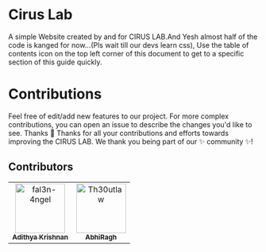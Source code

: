 # Cirus Lab
  A simple Website created by and for CIRUS LAB.And Yesh almost half of the code is kanged for now...(Pls wait till our devs learn css), Use the table of contents icon on the top left corner of this document to get to a specific section of this guide quickly.

# Contributions

Feel free of edit/add new features to our project. For more complex contributions, you can open an issue to describe the changes you'd like to see. Thanks 💜 Thanks for all your contributions and efforts towards improving the CIRUS LAB. We thank you being part of our ✨ community ✨!

## Contributors
<table>
<tr>
    <td align="center">
        <a href="https://github.com/fal3n-4ngel">
            <img src="https://avatars.githubusercontent.com/u/79042374?v=4" width="100;" alt="fal3n-4ngel"/>
            <br />
            <sub><b>Adithya Krishnan</b></sub>
        </a>
    </td>
    <td align="center">
        <a href="https://github.com/Th30utlaw">
            <img src="https://avatars.githubusercontent.com/u/76699273?v=4" width="100;" alt="Th30utlaw"/>
            <br />
            <sub><b>AbhiRagh</b></sub>
        </a>
    </td></tr>
</table>
<!-- readme: contributors -end -->
